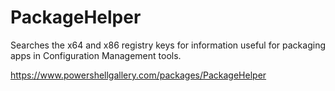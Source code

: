 # PackageHelper


Searches the x64 and x86 registry keys for information useful for packaging apps in Configuration Management tools.


https://www.powershellgallery.com/packages/PackageHelper
